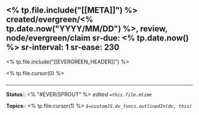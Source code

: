 <% tp.file.include("[[META]]") %> created/evergreen/<% tp.date.now("YYYY/MM/DD") %>, review, node/evergreen/claim
sr-due: <% tp.date.now() %>
sr-interval: 1
sr-ease: 230
---

<% tp.file.include("[[EVERGREEN_HEADER]]") %>

<% tp.file.cursor(0) %>

### <hr class="footnote"/>

**Status**:: <% "#EVER/SPROUT" %>
*edited `=this.file.mtime`*

**Topics**:: <% tp.file.cursor(1) %>
*`$=customJS.dv_funcs.outlinedIn(dv, this)`*
